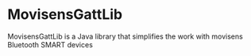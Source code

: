 MovisensGattLib
===============

MovisensGattLib is a Java library that simplifies the work with movisens Bluetooth SMART devices
